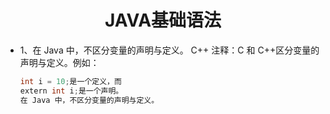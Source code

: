 <div align=center><h1>JAVA基础语法</h1></div>

* 1、在 Java 中，不区分变量的声明与定义。
  C++ 注释：C 和 C++区分变量的声明与定义。例如：
  ```java
  int i = 10;是一个定义，而
  extern int i;是一个声明。
  在 Java 中，不区分变量的声明与定义。
  ```


